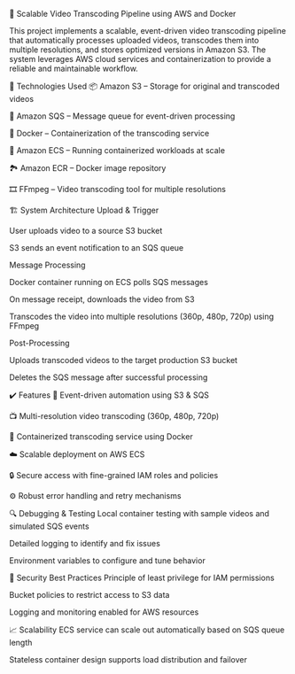 🎥 Scalable Video Transcoding Pipeline using AWS and Docker

This project implements a scalable, event-driven video transcoding pipeline that automatically processes uploaded videos, transcodes them into multiple resolutions, and stores optimized versions in Amazon S3. The system leverages AWS cloud services and containerization to provide a reliable and maintainable workflow.

🧰 Technologies Used
📦 Amazon S3 – Storage for original and transcoded videos

📩 Amazon SQS – Message queue for event-driven processing

🐳 Docker – Containerization of the transcoding service

🚢 Amazon ECS – Running containerized workloads at scale

🏞️ Amazon ECR – Docker image repository

🎞️ FFmpeg – Video transcoding tool for multiple resolutions

🏗️ System Architecture
Upload & Trigger

User uploads video to a source S3 bucket

S3 sends an event notification to an SQS queue

Message Processing

Docker container running on ECS polls SQS messages

On message receipt, downloads the video from S3

Transcodes the video into multiple resolutions (360p, 480p, 720p) using FFmpeg

Post-Processing

Uploads transcoded videos to the target production S3 bucket

Deletes the SQS message after successful processing

✔️ Features
🔄 Event-driven automation using S3 & SQS

📺 Multi-resolution video transcoding (360p, 480p, 720p)

🐋 Containerized transcoding service using Docker

☁️ Scalable deployment on AWS ECS

🔒 Secure access with fine-grained IAM roles and policies

⚙️ Robust error handling and retry mechanisms

🔍 Debugging & Testing
Local container testing with sample videos and simulated SQS events

Detailed logging to identify and fix issues

Environment variables to configure and tune behavior

🔐 Security Best Practices
Principle of least privilege for IAM permissions

Bucket policies to restrict access to S3 data

Logging and monitoring enabled for AWS resources

📈 Scalability
ECS service can scale out automatically based on SQS queue length

Stateless container design supports load distribution and failover